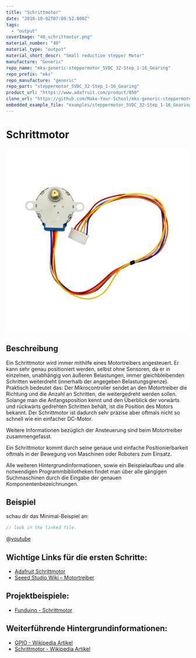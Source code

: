 ```yaml
---
title: "Schrittmotor"
date: "2018-10-02T07:00:52.000Z"
tags: 
  - "output"
coverImage: "40_schrittmotor.png"
material_number: "40"
material_type: "output"
material_short_descr: "Small reduction stepper Motor"
manufacture: "Generic"
repo_name: "mks-generic-steppermotor_5VDC_32-Step_1-16_Gearing"
repo_prefix: "mks"
repo_manufacture: "generic"
repo_part: "steppermotor_5VDC_32-Step_1-16_Gearing"
product_url: "https://www.adafruit.com/product/858"
clone_url: "https://github.com/Make-Your-School/mks-generic-steppermotor_5VDC_32-Step_1-16_Gearing.git"
embedded_example_file: "examples/steppermotor_5VDC_32-Step_1-16_Gearing_minimal/steppermotor_5VDC_32-Step_1-16_Gearing_minimal.ino"
---
```



# Schrittmotor

![Schrittmotor](./40_schrittmotor.png)

## Beschreibung
Ein Schrittmotor wird immer mithilfe eines Motortreibers angesteuert. Er kann sehr genau positioniert werden, selbst ohne Sensoren, da er in einzelnen, unabhängig von äußeren Belastungen, immer gleichbleibenden Schritten weiterdreht (innerhalb der angegeben Belastungsgrenze). Praktisch bedeutet das: Der Mikrocontroller sendet an den Motortreiber die Richtung und die Anzahl an Schritten, die weitergedreht werden sollen. Solange man die Anfangsposition kennt und den Überblick der vorwärts und rückwärts gedrehten Schritten behält, ist die Position des Motors bekannt. Der Schrittmotor ist dadurch sehr präzise aber oftmals nicht so schnell wie ein einfacher DC-Motor.

Weitere Informationen bezüglich der Ansteuerung sind beim Motortreiber zusammengefasst.

Ein Schrittmotor kommt durch seine genaue und einfache Positionierbarkeit oftmals in der Bewegung von Maschinen oder Roboters zum Einsatz.

Alle weiteren Hintergrundinformationen, sowie ein Beispielaufbau und alle notwendigen Programmbibliotheken findet man über alle gängigen Suchmaschinen durch die Eingabe der genauen Komponentenbezeichnungen.


## Beispiel

schau dir das Minimal-Beispiel an:

```c++:public/mks/parts/mks-generic-steppermotor_5VDC_32-Step_1-16_Gearing/examples/steppermotor_5VDC_32-Step_1-16_Gearing_minimal/steppermotor_5VDC_32-Step_1-16_Gearing_minimal.ino
// look in the linked file.
```

<!-- infolist -->

 

@[youtube](https://www.youtube.com/watch?v=wVxcmO2YuxA)

 

## Wichtige Links für die ersten Schritte:

- [Adafruit Schrittmotor](https://www.adafruit.com/product/858)
- [Seeed Studio Wiki – Motortreiber](http://wiki.seeedstudio.com/Grove-I2C_Motor_Driver_V1.3/)

## Projektbeispiele:

- [Funduino - Schrittmotor](https://funduino.de/nr-15-schrittmotor)

## Weiterführende Hintergrundinformationen:

- [GPIO - Wikipedia Artikel](https://de.wikipedia.org/wiki/Allzweckeingabe/-ausgabe)
- [Schrittmotor - Wikipedia Artikel](https://de.wikipedia.org/wiki/Schrittmotor)



